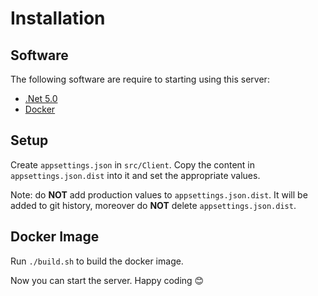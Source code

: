 # Installation

## <a name="software"></a>Software

The following software are require to starting using this server:

- [.Net 5.0](https://dotnet.microsoft.com/download/dotnet/5.0)
- [Docker](https://www.docker.com/products/docker-desktop)

## <a name="setup"></a>Setup

Create `appsettings.json` in `src/Client`. Copy the content in `appsettings.json.dist` into it and set the appropriate values.

Note: do **NOT** add production values to `appsettings.json.dist`. It will be added to git history, moreover do **NOT** delete `appsettings.json.dist`.

## <a name="docker"></a>Docker Image

Run `./build.sh` to build the docker image.

Now you can start the server. Happy coding 😊
